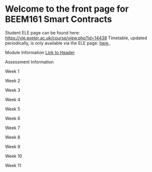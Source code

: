 # Welcome to the front page for BEEM161 Smart Contracts

Student ELE page can be found here: https://vle.exeter.ac.uk/course/view.php?id=14438 
Timetable, updated periodically, is only available via the ELE page: <a href="https://vle.exeter.ac.uk/course/view.php?id=14438"> here </a>.

Module Information
<a href="https://github.com/ca-carr/smart_contracts/blob/main/module_information.md">Link to Header</a>

Assessment Information

Week 1

Week 2

Week 3

Week 4

Week 5

Week 6

Week 7

Week 8

Week 9 

Week 10 

Week 11


